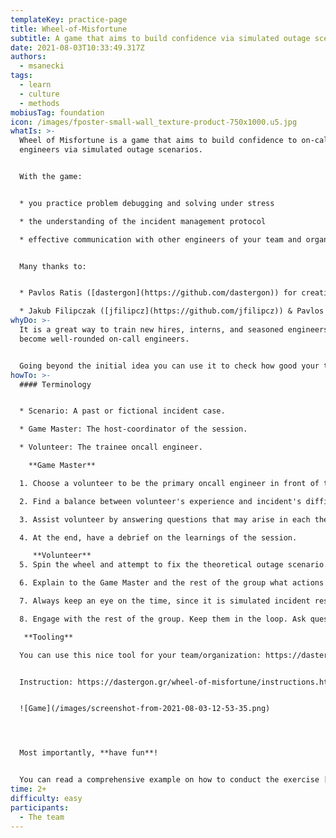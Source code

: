 ```yaml
---
templateKey: practice-page
title: Wheel-of-Misfortune
subtitle: A game that aims to build confidence via simulated outage scenarios.
date: 2021-08-03T10:33:49.317Z
authors:
  - msanecki
tags:
  - learn
  - culture
  - methods
mobiusTag: foundation
icon: /images/fposter-small-wall_texture-product-750x1000.u5.jpg
whatIs: >-
  Wheel of Misfortune is a game that aims to build confidence to on-call
  engineers via simulated outage scenarios. 


  With the game:


  * you practice problem debugging and solving under stress

  * the understanding of the incident management protocol

  * effective communication with other engineers of your team and organization


  Many thanks to:


  * Pavlos Ratis ([dastergon](https://github.com/dastergon)) for creating&publishing tooling for the game

  * Jakub Filipczak ([jfilipcz](https://github.com/jfilipcz)) & Pavlos Ratis ([dastergon](https://github.com/dastergon)) for discussion about the idea and how to extend it for other purposes
whyDo: >-
  It is a great way to train new hires, interns, and seasoned engineers to
  become well-rounded on-call engineers.


  Going beyond the initial idea you can use it to check how good your team or organization is prepared for unexpected events whatever it could be.
howTo: >-
  #### Terminology


  * Scenario: A past or fictional incident case.

  * Game Master: The host-coordinator of the session.

  * Volunteer: The trainee oncall engineer.

    **Game Master** 

  1. Choose a volunteer to be the primary oncall engineer in front of the group.

  2. Find a balance between volunteer's experience and incident's difficulty.

  3. Assist volunteer by answering questions that may arise in each theoretical action or dashboard observation. Engage with the rest of the team and ask for different ways to debug the problem following the volunteer's explanation.Team members may be made available over time for assistance in various topics.

  4. At the end, have a debrief on the learnings of the session.

     **Volunteer**  
  5. Spin the wheel and attempt to fix the theoretical outage scenario.

  6. Explain to the Game Master and the rest of the group what actions you would take (lookup queries, checks in dashboards, etc.) to find the root causes, and eventually solve the incident.

  7. Always keep an eye on the time, since it is simulated incident response scenario and not a routine troubleshooting process. During a real incident you might have an SLA or SLO breach and therefore you should take timing into account.

  8. Engage with the rest of the group. Keep them in the loop. Ask questions to different members depending on their expertise.

   **Tooling** 

  You can use this nice tool for your team/organization: https://dastergon.gr/wheel-of-misfortune/


  Instruction: https://dastergon.gr/wheel-of-misfortune/instructions.html


  ![Game](/images/screenshot-from-2021-08-03-12-53-35.png)




  Most importantly, **have fun**!


  You can read a comprehensive example on how to conduct the exercise [here](https://landing.google.com/sre/book/chapters/accelerating-sre-on-call.html#xref_training_disaster-rpg).
time: 2+
difficulty: easy
participants:
  - The team
---
```

